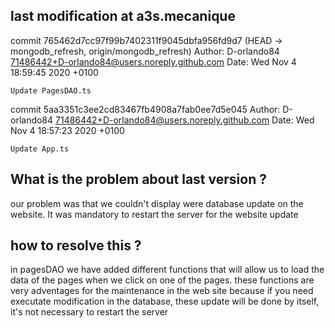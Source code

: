 ## last modification at a3s.mecanique
commit 765462d7cc97f99b7402311f9045dbfa956fd9d7 (HEAD -> mongodb_refresh, origin/mongodb_refresh)
Author: D-orlando84 <71486442+D-orlando84@users.noreply.github.com>
Date:   Wed Nov 4 18:59:45 2020 +0100

    Update PagesDAO.ts

commit 5aa3351c3ee2cd83467fb4908a7fab0ee7d5e045
Author: D-orlando84 <71486442+D-orlando84@users.noreply.github.com>
Date:   Wed Nov 4 18:57:23 2020 +0100

    Update App.ts

## What is the problem about last version ?
our problem was that we couldn't display were database update on the website. It was mandatory to restart the server for the website update

## how to resolve this ?
in pagesDAO we have added different functions that will allow us to load the data of the pages when we click on one of the pages.
    these functions are very adventages for the maintenance in the web site because if  you need executate modification in the database, these update will be done by itself,       it's not necessary to restart the server   
